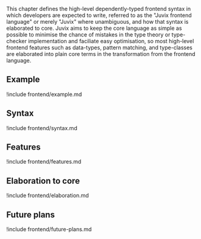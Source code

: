 This chapter defines the high-level dependently-typed frontend syntax in which developers are expected to write, referred to as the "Juvix frontend language" or merely "Juvix" where unambiguous,
and how that syntax is elaborated to core. Juvix aims to keep the core language as simple as possible to minimise the chance of mistakes in the type theory or type-checker implementation and
faciliate easy optimisation, so most high-level frontend features such as data-types, pattern matching, and type-classes are elaborated into plain core terms in the transformation from the frontend language.

## Example

!include frontend/example.md

## Syntax

!include frontend/syntax.md

## Features

!include frontend/features.md

## Elaboration to core

!include frontend/elaboration.md

## Future plans

!include frontend/future-plans.md
